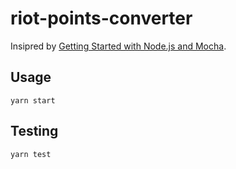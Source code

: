 # riot-points-converter

Insipred by [Getting Started with Node.js and Mocha](https://semaphoreci.com/community/tutorials/getting-started-with-node-js-and-mocha).

## Usage

```
yarn start
```

## Testing

```
yarn test
```
